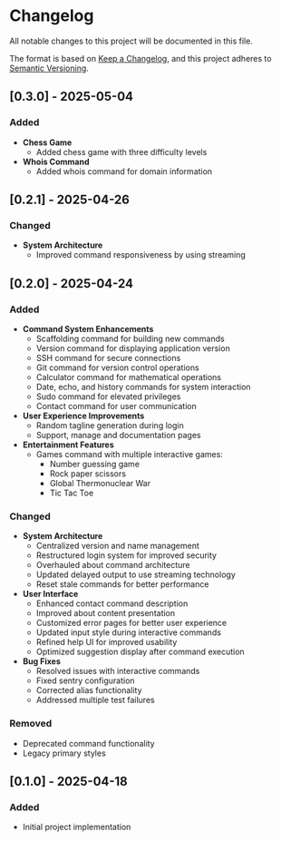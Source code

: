 # Changelog

All notable changes to this project will be documented in this file.

The format is based on [Keep a Changelog](https://keepachangelog.com/en/1.0.0/),
and this project adheres to [Semantic Versioning](https://semver.org/spec/v2.0.0.html).

## [0.3.0] - 2025-05-04

### Added
- **Chess Game**
  - Added chess game with three difficulty levels
- **Whois Command**
  - Added whois command for domain information

## [0.2.1] - 2025-04-26

### Changed
- **System Architecture**
  - Improved command responsiveness by using streaming

## [0.2.0] - 2025-04-24

### Added
- **Command System Enhancements**
  - Scaffolding command for building new commands
  - Version command for displaying application version
  - SSH command for secure connections
  - Git command for version control operations
  - Calculator command for mathematical operations
  - Date, echo, and history commands for system interaction
  - Sudo command for elevated privileges
  - Contact command for user communication
- **User Experience Improvements**
  - Random tagline generation during login
  - Support, manage and documentation pages
- **Entertainment Features**
  - Games command with multiple interactive games:
    - Number guessing game
    - Rock paper scissors
    - Global Thermonuclear War
    - Tic Tac Toe

### Changed
- **System Architecture**
  - Centralized version and name management
  - Restructured login system for improved security
  - Overhauled about command architecture
  - Updated delayed output to use streaming technology
  - Reset stale commands for better performance
- **User Interface**
  - Enhanced contact command description
  - Improved about content presentation
  - Customized error pages for better user experience
  - Updated input style during interactive commands
  - Refined help UI for improved usability
  - Optimized suggestion display after command execution
- **Bug Fixes**
  - Resolved issues with interactive commands
  - Fixed sentry configuration
  - Corrected alias functionality
  - Addressed multiple test failures

### Removed
- Deprecated command functionality
- Legacy primary styles

## [0.1.0] - 2025-04-18

### Added
- Initial project implementation 
